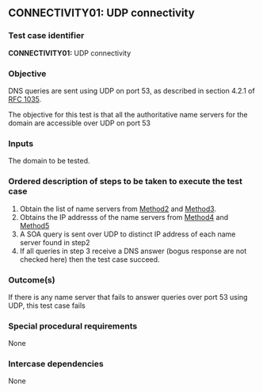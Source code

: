 ## CONNECTIVITY01: UDP connectivity

### Test case identifier

**CONNECTIVITY01:** UDP connectivity

### Objective

DNS queries are sent using UDP on port 53, as described in section 4.2.1 of
[RFC 1035](http://tools.ietf.org/html/rfc1035).

The objective for this test is that all the authoritative name servers for
the domain are accessible over UDP on port 53

### Inputs

The domain to be tested.

### Ordered description of steps to be taken to execute the test case

1. Obtain the list of name servers from [Method2](../Methods.md) and
[Method3](../Methods.md).
2. Obtains the IP addresss of the name servers from [Method4](../Methods.md)
and [Method5](../Methods.md)
3. A SOA query is sent over UDP to distinct IP address of each name server
found in step2
4. If all queries in step 3 receive a DNS answer (bogus response are not
checked here) then the test case succeed.

### Outcome(s)

If there is any name server that fails to answer queries over port 53 using
UDP, this test case fails

### Special procedural requirements	

None

### Intercase dependencies

None
